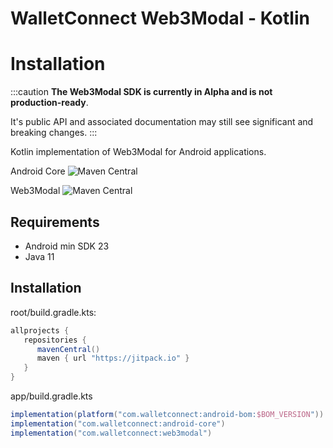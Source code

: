 # **WalletConnect Web3Modal - Kotlin**

# Installation

:::caution
**The Web3Modal SDK is currently in Alpha and is not production-ready**.

It's public API and associated documentation may still see significant and breaking changes.
:::

Kotlin implementation of Web3Modal for Android applications.

Android Core ![Maven Central](https://img.shields.io/maven-central/v/com.walletconnect/android-core)

Web3Modal ![Maven Central](https://img.shields.io/maven-central/v/com.walletconnect/web3modal)

## Requirements

* Android min SDK 23
* Java 11

## Installation
root/build.gradle.kts:
```gradle
allprojects {
   repositories {
      mavenCentral()
      maven { url "https://jitpack.io" }
   }
}
```

app/build.gradle.kts

```gradle
implementation(platform("com.walletconnect:android-bom:$BOM_VERSION"))
implementation("com.walletconnect:android-core")
implementation("com.walletconnect:web3modal")
```

